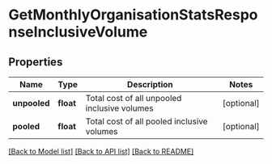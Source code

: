 # GetMonthlyOrganisationStatsResponseInclusiveVolume

## Properties
Name | Type | Description | Notes
------------ | ------------- | ------------- | -------------
**unpooled** | **float** | Total cost of all unpooled inclusive volumes | [optional] 
**pooled** | **float** | Total cost of all pooled inclusive volumes | [optional] 

[[Back to Model list]](../../README.md#documentation-for-models) [[Back to API list]](../../README.md#documentation-for-api-endpoints) [[Back to README]](../../README.md)

